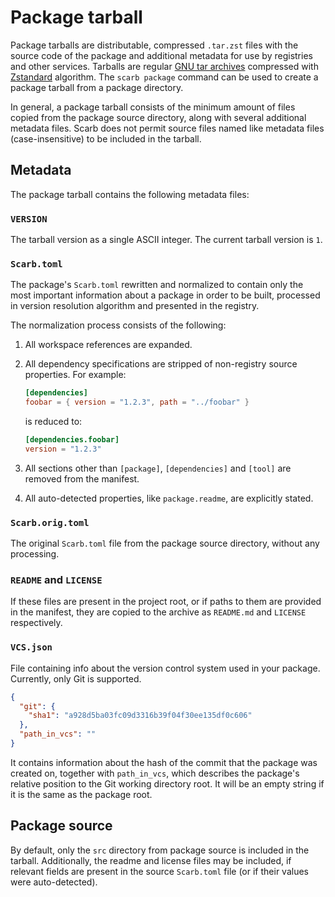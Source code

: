 # Package tarball

Package tarballs are distributable, compressed `.tar.zst` files with the source code of the package and additional
metadata for use by registries and other services.
Tarballs are regular [GNU tar archives](<https://en.wikipedia.org/wiki/Tar_(computing)>) compressed
with [Zstandard](https://facebook.github.io/zstd/) algorithm.
The `scarb package` command can be used to create a package tarball from a package directory.

In general, a package tarball consists of the minimum amount of files copied from the package source directory,
along with several additional metadata files.
Scarb does not permit source files named like metadata files (case-insensitive) to be included in the tarball.

## Metadata

The package tarball contains the following metadata files:

### `VERSION`

The tarball version as a single ASCII integer.
The current tarball version is `1`.

### `Scarb.toml`

The package's `Scarb.toml` rewritten and normalized to contain only the most important information about a
package in order to be built, processed in version resolution algorithm and presented in the registry.

The normalization process consists of the following:

1. All workspace references are expanded.
2. All dependency specifications are stripped of non-registry source properties. For example:

   ```toml
   [dependencies]
   foobar = { version = "1.2.3", path = "../foobar" }
   ```

   is reduced to:

   ```toml
   [dependencies.foobar]
   version = "1.2.3"
   ```

3. All sections other than `[package]`, `[dependencies]` and `[tool]` are removed from the manifest.
4. All auto-detected properties, like `package.readme`, are explicitly stated.

### `Scarb.orig.toml`

The original `Scarb.toml` file from the package source directory, without any processing.

### `README` and `LICENSE`

If these files are present in the project root, or if paths to them are provided in the manifest, they are copied to the archive as `README.md` and `LICENSE` respectively.

### `VCS.json`

File containing info about the version control system used in your package.
Currently, only Git is supported.

```json
{
  "git": {
    "sha1": "a928d5ba03fc09d3316b39f04f30ee135df0c606"
  },
  "path_in_vcs": ""
}
```

It contains information about the hash of the commit that the package was created on, together with `path_in_vcs`, which describes the package's relative position to the Git working directory root.
It will be an empty string if it is the same as the package root.

## Package source

By default, only the `src` directory from package source is included in the tarball.
Additionally, the readme and license files may be included, if relevant fields are present in the source `Scarb.toml`
file (or if their values were auto-detected).
